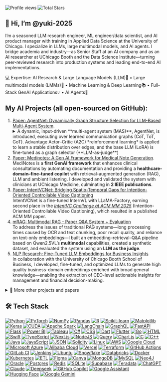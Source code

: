 ![Profile views](https://komarev.com/ghpvc/?username=yuki-2025&label=Profile%20views)  ![Total Stars](https://img.shields.io/badge/dynamic/json?url=https://api.github-star-counter.workers.dev/user/yuki-2025&query=%24.stars&label=Stars&logo=github)

🤗 Hi, I’m @yuki-2025
-
I’m a seasoned LLM research engineer, ML engineer/data scientist, and AI product manager with training in Applied Data Science at the University of Chicago. I specialize in LLMs, large multimodal models, and AI agents. I bridge academia and industry—as Senior Staff at an AI company and as an AI researcher at UChicago Booth and the Data Science Institute—turning peer-reviewed research into production systems and leading end-to-end AI implementations.

💻 Expertise: AI Research & Large Language Models (LLM)🤖  • Large multimodal models (LMMs)🎵  • Machine Learning & Deep Learning📚   • Full-Stack GenAI Applications💡  • AI Agents🧠

My AI Projects (all open-sourced on GitHub):
-
1. [Paper: AgentNet: Dynamically Graph Structure Selection for LLM-Based Multi-Agent System](https://github.com/yuki-2025/Dyna_Swarm). 
   <details>  <summary>A dynamic, input-driven **multi-agent system (MAS)**, AgentNet, is introduced, executing over learned communication graphs (CoT, ToT, GoT). Advantage Actor–Critic (A2C) *reinforcement learning* is applied to learn a stable distribution over edges, and the base LLM (LoRA) is fine-tuned as a graph selector (**LLM-as-judge**)</summary>
    to choose the best topology per input. The approach achieves **state-of-the-art** (SOTA) performance on structured **reasoning** tasks (Crossword, Game-of-24, MMLU, BBH) and **code generation** (HumanEval), while maintaining latency comparable to CoT/ToT-style and static-swarm baselines. (Paper under review at EMNLP).</details>
2. [Paper: Medinotes: A Gen AI Framework for Medical Note Generation](https://github.com/yuki-2025/MediNotes).  
   MediNotes is a **first GenAI framework** that enhances clinical consultations by automating documentation and providing a **healthcare-domain–fine-tuned copilot** with retrieval-augmented generation (RAG), LLM and ambient listening. I developed and validated the system with clinicians at UChicago Medicine, culminating in **2 IEEE publications**.
3. [Paper: IntentVCNet: Bridging Spatio-Temporal Gaps for Intention-Oriented Controllable Video Captioning](https://github.com/thqiu0419/IntentVCNet) </br>
   IntentVCNet is a fine-tuned InternVL with LLaMA-Factory, earning second place in the [*IntentVC Challenge at ACM MM 2025*](https://www.aclweb.org/portal/content/intentvc-challenge-acm-mm-2025-intention-oriented-controllable-video-captioning) (Intention-Oriented Controllable Video Captioning), which resulted in a published ACM MM paper.
4. [mRAG: Multimodal RAG - Paper Q&A System + Evaluation](https://github.com/yuki-2025/mRAG) </br>
    To address the issues of traditional RAG systems—long processing times caused by OCR and text chunking, poor recall quality, and reliance on text-only embeddings—I built an embedding–retrieval–Q&A pipeline based on Qwen2.5VL’s **multimodal** capabilities, created a synthetic dataset, and evaluated the system using an **LLM as the judge**.
5. [NLP Research: Fine-Tuned LLM Embeddings for Business Insights](https://github.com/yuki-2025/embedding_project) </br> In collaboration with the University of Chicago Booth School of Business, I developed, fine-tuned, and optimized LLMs to generate high quality business-domain embeddings enriched with broad general knowledge—enabling the extraction of CEO-level actionable insights for management and financial decision-making.
<details>
  <summary>📂 More other projects and papers</summary>

   6. [Uchicago AI Hackathon 2024](https://github.com/yuki-2025/Ai-hackathon)
   Won 2nd place at the UChicago DSI AI Hackathon 2024 with a RAG medical Q&A chatbot. Built using **LangChain** for orchestration, **PostgreSQL** with vector embeddings for **hybrid search**, Streamlit for the front end, and **Google Cloud Vertex AI** to **fine-tune** and host **Llama 3-8B**, enabling secure access to patient records and general medical question answering.
   7. [Fine-Tuning Llama 3-8B for Structured Math Reasoning](https://github.com/yuki-2025/llama3-8b-fine-tuning-math) 
This project involves **fine-tuning Llama3 8b** to generate **JSON formats** for arithmetic questions and further post-process the output to perform calculations. This method incorporates the latest fine-tuning techniques such as **Qlora, Unsloth, and PEFT**. It enables faster training speeds and requires fewer computational resources.
   8. [AI Salesman](https://github.com/yuki-2025/RAG_projects/blob/main/Recommendation_LLM.ipynb)
   Built an AI-powered RAG hybrid search recommendation system using RAG that lets customers search products with filters like price. Implemented with **LangChain, LLMs, and pgvector in PostgreSQL** to segment product descriptions, generate embeddings, and deliver relevant recommendations.
   9. [Agentic RAG](https://github.com/yuki-2025/RAG_projects/blob/main/notebooks/en/agent_rag.ipynb)
      Built an Agentic RAG workflow with **smolagents**, wrapping retrieval as an agent tool for dynamic document search, compared against *standard RAG (embedding + FAISS + LLM)*, and evaluated with **LLM-as-a-Judge**.
   11. Computer Vision (CV) collection <br> 
      ✦ [Style Transfer:](https://github.com/yuki-2025/cv_workshops/blob/main/style_transfer.ipynb) Implementing style transfer with TensorFlow/Keras <br>
      ✦ [MLflow:](https://github.com/yuki-2025/cv_workshops/blob/main/MLFlow.ipynb) Tutorial on using MLflow for experiment tracking <br>
      ✦ [Image Search RAG:](https://github.com/yuki-2025?page=2&tab=repositories) Image-based search system using RAG with Qdrant and Streamlit (search images by image input) <br>
      ✦ [Roboflow](https://github.com/yuki-2025/Roboflow): Step-by-step guide to annotating images and training a coin-detection model on Roboflow <br>
      ✦ [Aircraft Detection:](https://github.com/yuki-2025/CV_AircraftDetection) Training a YOLO model for military aircraft detection and model evaluation <br>
   12. Reproduced SOTA Research Papers <br> 
      ✦ Stanford Alpaca 7B – [dataset curation](https://github.com/yuki-2025/Reproduce_Paper/blob/main/DataMaker_for_Alpaca_style_custom_dataset.ipynb) and [instruction tuning of LLaMA](https://github.com/yuki-2025/Reproduce_Paper/blob/main/Alpaca_%2B_Llama_3_8b_full_example.ipynb) to achieve GPT-3.5-comparable performance. <br>
      ✦ [LLaVA](https://yuki-blog1.vercel.app/article/llava) – full training workflow to reproduce the multimodal model.<br>
      ✦ [LLaVA + RAG](https://github.com/yuki-2025/Reproduce_Paper/blob/main/Inference_with_LLaVa_for_multimodal_generation.ipynb) – semi-structured and multimodal retrieval-augmented generation. <br>
      ✦ [NanoGPT](https://github.com/yuki-2025/Reproduce_Paper/blob/main/gpt_dev.ipynb) – training a GPT model from scratch to understand Transformer internals. <br>
      ✦ [RAFT](https://github.com/yuki-2025/Reproduce_Paper/blob/main/RAFT_Finetuning_Starling7b.ipynb) – combining fine-tuning and RAG for improved retrieval performance. <br>
   13. Recommendation System <br>
      ✦ [Instacart Market Basket Analysis using PySpark](https://github.com/yuki-2025/recommendation-system/blob/main/Instacart-AssociationMining%20%281%29.ipynb) 
      Developed a scalable **market-basket analysis pipeline** on Instacart order data using **PySpar**k MLlib’s FPGrowth. Processed millions of transactions to extract **frequent itemsets** (≥1% support) and generated **association rules** (≥20% confidence, lift >1.5) for **co-purchase recommendations** (“customers who bought X also bought Y”).<br>
      ✦ [Collaborative Filtering Recommendation](https://github.com/yuki-2025/recommendation-system/blob/main/MovieRecommender%20%281%29.ipynb)
      Use PySpark to load and clean the data, train an **ALS model**, and Generate Top-10 movie recommendations for all users. Provide Top-10 recommendations for a specified subset of users. Identify the most likely users for a given set of movies.Make rating predictions and evaluate the model performance using RMSE.<br>
      ✦ [Two-Tower Recommendation System](https://github.com/yuki-2025/recommendation-system/blob/main/two_tower_final.ipynb)
        Use PySpark and **Spark SQL to clean**, join, and engineer user–item interaction features at scale. Encode movie titles with **SentenceTransformer** and load **user/item** metadata into **pandas** for downstream processing. Build and train a **Two-Tower neural network** in **PyTorch** that learns *user and item embeddings* via **contrastive loss**. Persist item embeddings in **Redis** as a vector database and leverage RedisVL for approximate **nearest-neighbor search** to return Top-K movie recommendations.<br>
   14. Useful apps and tools:
       - [Video_subtitle_generater:](https://github.com/yuki-2025/video_subtitle) Generate subtitles from an audio/video file, using OpenAI's Whisper model. Support multiple language.I take notes when learning from videos. It’s handy to have transcripts, and capturing that data is also useful for model training.
       - [Google Drive Helper:](https://github.com/yuki-2025/google_drive_helper ) The code I always use in my project when come to Google Cloud Platform. Instantly delete files, download them, edit permissions, and transfer ownership in bulk – all in just a few seconds.
       - [Blockchain apps:](https://github.com/yuki-2025/blockchain) 2 apps that run smart contracts and blockchain routes to demonstrate key blockchain principles: decentralization, immutability, Proof of Work (PoW), and transparency

</details>


## 🛠️ Tech Stack

[![Python](https://img.shields.io/badge/Python-3776AB?logo=python&logoColor=fff)](#) <!--Data Science & ML:<br> -->
[![PyTorch](https://img.shields.io/badge/PyTorch-ee4c2c?logo=pytorch&logoColor=white)](#)
[![NumPy](https://img.shields.io/badge/NumPy-4DABCF?logo=numpy&logoColor=fff)](#)
[![Pandas](https://img.shields.io/badge/Pandas-150458?logo=pandas&logoColor=fff)](#)
[![R](https://img.shields.io/badge/R-%23276DC3.svg?logo=r&logoColor=white)](#)
[![Scikit-learn](https://img.shields.io/badge/-scikit--learn-%23F7931E?logo=scikit-learn&logoColor=white)](#)
[![Matplotlib](https://custom-icon-badges.demolab.com/badge/Matplotlib-71D291?logo=matplotlib&logoColor=fff)](#)
[![Keras](https://img.shields.io/badge/Keras-D00000?logo=keras&logoColor=fff)](#)
[![CUDA](https://img.shields.io/badge/CUDA-76B900?logo=nvidia&logoColor=fff)](#)
[![Apache Spark](https://img.shields.io/badge/Apache%20Spark-E25A1C?logo=apachespark&logoColor=fff)](#)
[![LangChain](https://img.shields.io/badge/LangChain-1c3c3c.svg?logo=langchain&logoColor=white)](#)
[![GraphQL](https://img.shields.io/badge/GraphQL-E10098?logo=graphql&logoColor=fff)](#) 
[![FastAPI](https://img.shields.io/badge/FastAPI-009485.svg?logo=fastapi&logoColor=white)](#)
[![Flask](https://img.shields.io/badge/Flask-000?logo=flask&logoColor=fff)](#)
[![Power BI](https://custom-icon-badges.demolab.com/badge/Power%20BI-F1C912?logo=power-bi&logoColor=fff)](#)
[![Tableau](https://custom-icon-badges.demolab.com/badge/Tableau-0176D3?logo=tableau&logoColor=fff)](#)
[![C#](https://custom-icon-badges.demolab.com/badge/C%23-%23239120.svg?logo=cshrp&logoColor=white)](#) <!-- Full stack - APP & Web : <br> -->
[![CSS](https://img.shields.io/badge/CSS-639?logo=css&logoColor=fff)](#)
[![Dart](https://img.shields.io/badge/Dart-%230175C2.svg?logo=dart&logoColor=white)](#)
[![Flutter](https://img.shields.io/badge/Flutter-02569B?logo=flutter&logoColor=fff)](#)
[![Go](https://img.shields.io/badge/Go-%2300ADD8.svg?&logo=go&logoColor=white)](#)
[![HTML](https://img.shields.io/badge/HTML-%23E34F26.svg?logo=html5&logoColor=white)](#) 
[![Swift](https://img.shields.io/badge/Swift-F54A2A?logo=swift&logoColor=white)](#)
[![TypeScript](https://img.shields.io/badge/TypeScript-3178C6?logo=typescript&logoColor=fff)](#)
[![Next.js](https://img.shields.io/badge/Next.js-black?logo=next.js&logoColor=white)](#)
[![NodeJS](https://img.shields.io/badge/Node.js-6DA55F?logo=node.js&logoColor=white)](#)
[![jQuery](https://img.shields.io/badge/jQuery-0769AD?logo=jquery&logoColor=fff)](#)
[![Chart.js](https://img.shields.io/badge/Chart.js-FF6384?logo=chartdotjs&logoColor=fff)](#)
[![C](https://img.shields.io/badge/C-00599C?logo=c&logoColor=white)](#)
[![C++](https://img.shields.io/badge/C++-%2300599C.svg?logo=c%2B%2B&logoColor=white)](#)
[![Java](https://img.shields.io/badge/Java-%23ED8B00.svg?logo=openjdk&logoColor=white)](#)
[![JavaScript](https://img.shields.io/badge/JavaScript-F7DF1E?logo=javascript&logoColor=000)](#)
[![JSON](https://img.shields.io/badge/JSON-000?logo=json&logoColor=fff)](#)
[![Solidity](https://img.shields.io/badge/Solidity-363636?logo=solidity&logoColor=fff)](#)
[![Linux](https://img.shields.io/badge/Linux-FCC624?logo=linux&logoColor=black)](#) <!-- cloud infra -->
[![AWS](https://custom-icon-badges.demolab.com/badge/AWS-%23FF9900.svg?logo=aws&logoColor=white)](#)
[![Google Cloud](https://img.shields.io/badge/Google%20Cloud-%234285F4.svg?logo=google-cloud&logoColor=white)](#)
[![Microsoft Azure](https://custom-icon-badges.demolab.com/badge/Microsoft%20Azure-0089D6?logo=msazure&logoColor=white)](#)
[![Alibaba Cloud](https://img.shields.io/badge/AlibabaCloud-%23FF6701.svg?logo=alibabacloud&logoColor=white)](#)
[![Vercel](https://img.shields.io/badge/Vercel-%23000000.svg?logo=vercel&logoColor=white)](#)
[![Terraform](https://img.shields.io/badge/Terraform-844FBA?logo=terraform&logoColor=fff)](#)
[![GitHub Actions](https://img.shields.io/badge/GitHub_Actions-2088FF?logo=github-actions&logoColor=white)](#)
[![GitLab CI](https://img.shields.io/badge/GitLab%20CI-FC6D26?logo=gitlab&logoColor=fff)](#)
[![Jenkins](https://img.shields.io/badge/Jenkins-D24939?logo=jenkins&logoColor=white)](#)
[![Ubuntu](https://img.shields.io/badge/Ubuntu-E95420?logo=ubuntu&logoColor=white)](#)
[![Snowflake](https://img.shields.io/badge/Snowflake-29B5E8?logo=snowflake&logoColor=fff)](#)
[![Databricks](https://img.shields.io/badge/Databricks-FF3621?logo=databricks&logoColor=fff)](#)
[![Docker](https://img.shields.io/badge/Docker-2496ED?logo=docker&logoColor=fff)](#)
[![Kubernetes](https://img.shields.io/badge/Kubernetes-326CE5?logo=kubernetes&logoColor=fff)](#)
[![ETL](https://custom-icon-badges.demolab.com/badge/ETL-9370DB?logo=etl-logo&logoColor=fff)](#) 
[![Figma](https://img.shields.io/badge/Figma-F24E1E?logo=figma&logoColor=white)](#) <!-- design -->
[![Canva](https://img.shields.io/badge/Canva-%2300C4CC.svg?&logo=Canva&logoColor=white)](#)
[![MongoDB](https://img.shields.io/badge/MongoDB-%234ea94b.svg?logo=mongodb&logoColor=white)](#)
[![MySQL](https://img.shields.io/badge/MySQL-4479A1?logo=mysql&logoColor=fff)](#)
[![Neo4J](https://img.shields.io/badge/Neo4j-008CC1?logo=neo4j&logoColor=white)](#)
[![Oracle](https://custom-icon-badges.demolab.com/badge/Oracle-F80000?logo=oracle&logoColor=fff)](#)
[![Postgres](https://img.shields.io/badge/Postgres-%23316192.svg?logo=postgresql&logoColor=white)](#)
[![Redis](https://img.shields.io/badge/Redis-%23DD0031.svg?logo=redis&logoColor=white)](#)
[![SQLite](https://img.shields.io/badge/SQLite-%2307405e.svg?logo=sqlite&logoColor=white)](#)
[![Supabase](https://img.shields.io/badge/Supabase-3FCF8E?logo=supabase&logoColor=fff)](#)
[![Teradata](https://img.shields.io/badge/Teradata-F37440?logo=teradata&logoColor=fff)](#)
[![ChatGPT](https://img.shields.io/badge/ChatGPT-74aa9c?logo=openai&logoColor=white)](#)      <!-- ai -->
[![Claude](https://img.shields.io/badge/Claude-D97757?logo=claude&logoColor=fff)](#)
[![Deepseek](https://custom-icon-badges.demolab.com/badge/Deepseek-4D6BFF?logo=deepseek&logoColor=fff)](#) 
[![GitHub Copilot](https://img.shields.io/badge/GitHub%20Copilot-000?logo=githubcopilot&logoColor=fff)](#)
[![Google Assistant](https://img.shields.io/badge/Google%20Assistant-4285F4?logo=googleassistant&logoColor=fff)](#)
[![Hugging Face](https://img.shields.io/badge/Hugging%20Face-FFD21E?logo=huggingface&logoColor=000)](#)
[![Google Gemini](https://img.shields.io/badge/Google%20Gemini-886FBF?logo=googlegemini&logoColor=fff)](#)




<!---
yuki-2025/yuki-2025 is a ✨ special ✨ repository because its `README.md` (this file) appears on your GitHub profile.
You can click the Preview link to take a look at your changes.
[![GitHub followers](https://img.shields.io/github/followers/yuki-2025?label=Followers&logo=github)](https://github.com/yuki-2025?tab=followers)
![My GitHub stats](https://github-readme-stats.vercel.app/api?username=yuki-2025&show_icons=true&theme=default&count_private=true) 
![Top Langs](https://github-readme-stats.vercel.app/api/top-langs/?username=yuki-2025&layout=compact&theme=default)
![GitHub Streak](https://github-readme-streak-stats.herokuapp.com/?user=yuki-2025&theme=default)
![GitHub Activity Graph](https://github-readme-activity-graph.vercel.app/graph?username=yuki-2025&theme=github)
![Python](https://img.shields.io/badge/Python-3776AB?style=for-the-badge&logo=python&logoColor=white)
![PyTorch](https://img.shields.io/badge/PyTorch-EE4C2C?style=for-the-badge&logo=pytorch&logoColor=white)
![NumPy](https://img.shields.io/badge/Numpy-013243?style=for-the-badge&logo=numpy&logoColor=white)
![Pandas](https://img.shields.io/badge/Pandas-150458?style=for-the-badge&logo=pandas&logoColor=white)
[![My Skills](https://skillicons.dev/icons?i=python,pytorch,sklearn,r,java,cpp,js,solidity,flask,react,html,css,postgres,mysql,mongodb,redis,docker,kubernetes,aws,gcp,azure,linux,git,vercel)](https://skillicons.dev)



--->
